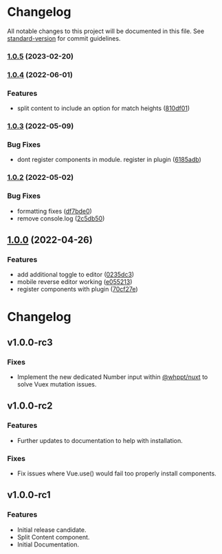 # Changelog

All notable changes to this project will be documented in this file. See [standard-version](https://github.com/conventional-changelog/standard-version) for commit guidelines.

### [1.0.5](https://github.com/whpptjs/layouts/compare/v1.0.4...v1.0.5) (2023-02-20)

### [1.0.4](https://github.com/whpptjs/layouts/compare/v1.0.3...v1.0.4) (2022-06-01)


### Features

* split content to include an option for match heights ([810df01](https://github.com/whpptjs/layouts/commit/810df01c47a9aaaf8af14d662d5af1ca40ddd70c))

### [1.0.3](https://github.com/whpptjs/layouts/compare/v1.0.2...v1.0.3) (2022-05-09)


### Bug Fixes

* dont register components in module. register in plugin ([6185adb](https://github.com/whpptjs/layouts/commit/6185adba69c7bb877ae72ea77fbdcce2d6c1f03b))

### [1.0.2](https://github.com/whpptjs/layouts/compare/v1.0.1...v1.0.2) (2022-05-02)


### Bug Fixes

* formatting fixes ([df7bde0](https://github.com/whpptjs/layouts/commit/df7bde02fcddf47b999e9abf92bc361057528e19))
* remove console.log ([2c5db50](https://github.com/whpptjs/layouts/commit/2c5db50f8921bae2f940078279b30b8f95bafa3e))

## [1.0.0](https://github.com/whpptjs/layouts/compare/v1.0.0-rc9...v1.0.0) (2022-04-26)


### Features

* add additional toggle to editor ([0235dc3](https://github.com/whpptjs/layouts/commit/0235dc3227c9f6d941584ae067b1264943946938))
* mobile reverse editor working ([e055213](https://github.com/whpptjs/layouts/commit/e055213f585a245c66d4aba843c672571bf400e4))
* register components with plugin ([70cf27e](https://github.com/whpptjs/layouts/commit/70cf27e801450fde245acf81ccba967f20bde721))

# Changelog

## v1.0.0-rc3
### Fixes
- Implement the new dedicated Number input within [@whppt/nuxt](https://github.com/whpptjs/whppt-nuxt) to solve Vuex mutation issues.

## v1.0.0-rc2
### Features
- Further updates to documentation to help with installation.

### Fixes
- Fix issues  where Vue.use() would fail too properly install components. 

## v1.0.0-rc1
### Features 
- Initial release candidate.
- Split Content component.
- Initial Documentation.

